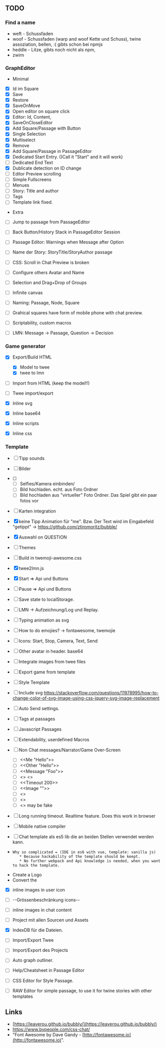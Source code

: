 ## TODO
### Find a name
 * weft - Schussfaden
 * woof - Schussfaden (warp and woof Kette und Schuss), twine assoziation, bellen, 
        :( gibts schon bei npmjs
 * heddle - Litze, gibts noch nicht als npm,
 * zwirn
### GraphEditor 
 * Minimal
 * [X] Id im Square
 * [x] Save
 * [x] Restore
 * [x] SaveOnMove
 * [x] Open editor on square click
 * [x] Editor: Id, Content, 
 * [X] SaveOnCloseEditor
 * [x] Add Square/Passage with Button
 * [x] Single Selection
 * [x] Multiselect
 * [x] Remove
 * [x] Add Square/Passage in PassageEditor 
 * [x] Dedicated Start Entry. ()Call it "Start" and it will work)
 * [ ] Dedicated End Text
 * [x] Dublicate detection on ID change
 * [ ] Editor Preview scrolling
 * [ ] Simple Fullscreens
 * [ ] Menues
 * [ ] Story: Title and author
 * [ ] Tags
 * [ ] Template link fixed.
 * Extra
 * [ ] Jump to passage from PassageEditor
 * [ ] Back Button/History Stack in PassageEditor Session
 * [ ] Passage Editor: Warnings when Message after Option
 * [ ] Name der Story: StoryTitle/StoryAuthor passage
 * [ ] CSS: Scroll in Chat Preview is broken
 * [ ] Configure others Avatar and Name
 * [ ] Selection and Drag+Drop of Groups
 * [ ] Infinite canvas 
 * [ ] Naming: Passage, Node, Square 
 * [ ] Grahical squares have form of mobile phone with chat preview.
 * [ ] Scriptability, custom macros
 * [ ] LMN: Message -> Passage, Question -> Decision

 
 ### Game generator
  * [x] Export/Build HTML
    * [x] Model to twee
    * [x] twee to lmn
  * [ ] Import from HTML (keep the model!!)
  * [ ] Twee import/export
  * [x] Inline svg
  * [x] Inline base64
  * [x] Inline scripts
  * [x] Inline css
 
 
### Template
 * [ ] Tipp sounds
 * [ ] Bilder
 * [ ] 
    * [ ] Selfies/Kamera einbinden/ 
    * [ ] Bild hochladen. echt. aus Foto Ordner
    * [ ] Bild hochladen aus "virtueller" Foto Ordner. Das Spiel gibt ein paar fotos vor
 * [ ] Karten integration
 * [x] keine Tipp Animation für "me". Bzw. Der Text wird im Eingabefeld "getippt" 
            -> https://github.com/ztiromoritz/bubble/
 * [X] Auswahl on QUESTION
 * [ ] Themes
 * [ ] Build in twemoji-awesome.css
 * [x] twee2lmn.js
 * [x] Start => Api und Buttons 
 * [ ] Pause => Api und Buttons 
 * [ ] Save state to localStorage.
 * [ ] LMN -> Aufzeichnung/Log und Replay.
 * [ ] Typing animation as svg
 * [ ] How to do emojies? -> fontawesome, twemojie
 * [ ] Icons: Start, Stop, Camera, Text, Send
 * [ ] Other avatar in header. base64
 * [ ] Integrate images from twee files 
 * [ ] Export game from template
 * [ ] Style Template
 * [ ] Include svg  https://stackoverflow.com/questions/11978995/how-to-change-color-of-svg-image-using-css-jquery-svg-image-replacement
 * [ ] Auto Send settings.
 * [ ] Tags at passages
 * [ ] Javascript Passages
 * [ ] Extendability, userdefined Macros
 * [ ] Non Chat messages/Narrator/Game Over-Screen
   * [ ] <<Me "Hello">>
   * [ ] <<Other "Hello">>
   * [ ] <<Message "Foo">>
   * [ ] <<Screen>> <</Screen>>
   * [ ] <<Timeout 200>>
   * [ ] <<Image "">>
   * [ ] <<MeTakeSelfie>>  
   * [ ] <<MeUploadFile>> 
   * [ ] <<PushNotification>> may be fake
 * [ ] Long running timeout. Realtime feature. Does this work in browser
 * [ ] Mobile native compiler  
   
 * [ ] Chat template als es5 lib die an beiden Stellen verwendet werden kann.
 *     Why so complicated = (IDE in es6 with vue, template: vanilla js)
          * Because hackability of the template should be keept.
          * No further webpack and Api knowledge is needed, when you want to hack the template.
 * Create a Logo
 * Convert the   
 * [x] inline images in user icon 
 * [ ] --Grössenbeschränkung icons--
 * [ ] inline images in chat content
 * [ ] Project mit allen Sourcen und Assets
 * [x] IndexDB für die Dateien.
 * [ ] Import/Export Twee 
 * [ ] Import/Export des Projects
 * [ ] Auto graph outliner. 
 * [ ] Help/Cheatsheet in Passage Editor
 * [ ] CSS Editor for Style Passage.
 * [ ] RAW Editor for simple passage, to use it for twine stories with other templates

 
## Links
 * [https://leaverou.github.io/bubbly/](https://leaverou.github.io/bubbly/)
 * https://www.bypeople.com/css-chat/
 * "Font Awesome by Dave Gandy - [http://fontawesome.io](http://fontawesome.io)".